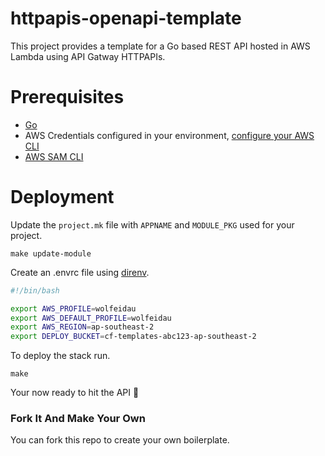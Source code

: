 # httpapis-openapi-template

This project provides a template for a Go based REST API hosted in AWS Lambda using API Gatway HTTPAPIs.

# Prerequisites

* [Go](https://golang.org)
* AWS Credentials configured in your environment, [configure your AWS CLI](https://docs.aws.amazon.com/cli/latest/userguide/cli-chap-configure.html)
* [AWS SAM CLI](https://docs.aws.amazon.com/serverless-application-model/latest/developerguide/serverless-sam-cli-install.html)

# Deployment

Update the `project.mk` file with `APPNAME` and `MODULE_PKG` used for your project.

```
make update-module
```

Create an .envrc file using [direnv](https://direnv.net/).

```bash
#!/bin/bash

export AWS_PROFILE=wolfeidau
export AWS_DEFAULT_PROFILE=wolfeidau
export AWS_REGION=ap-southeast-2
export DEPLOY_BUCKET=cf-templates-abc123-ap-southeast-2
```

To deploy the stack run.

```
make
```

Your now ready to hit the API :tada:

### Fork It And Make Your Own

You can fork this repo to create your own boilerplate.